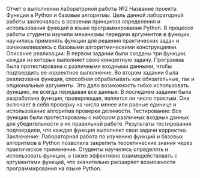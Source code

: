 Отчет о выполнении лабораторной работы №2
Название проекта: Функции в Python и базовые алгоритмы.
Цель данной лабораторной работы заключалась в освоении принципов определения и использования функций в языке программирования Python. В процессе работы студенты изучили механизмы передачи аргументов в функции, научились применять функции для решения практических задач и ознакамливались с базовыми алгоритмическими конструкциями.  
Описание реализации:
В первом задании были созданы три функции, каждая из которых выполняет свою конкретную задачу. Программа была протестирована с различными входными данными, чтобы подтвердить ее корректное выполнение.
Во втором задании была реализована функция, способная обрабатывать как обязательные, так и опциональные аргументы. Это дало возможность гибко использовать функцию, не всегда передавая все данные.
В последнем задании была разработана функция, проверяющая, является ли число простым. Она включает в себя проверку на числа менее или равные единице и использование алгоритма проверки делимости.
Тестирование:
Все функции были протестированы с набором различных входных данных для убедительности в их правильной работе. Результаты тестирования подтвердили, что каждая функция выполняет свои задачи корректно.
Заключение:
Лабораторная работа по изучению функций и базовых алгоритмов в Python позволила закрепить теоретические знания через практическое применение. Студенты научились определять и использовать функции, а также эффективно взаимодействовать с аргументами функций, что значительно расширяет возможности программирования на языке Python.
